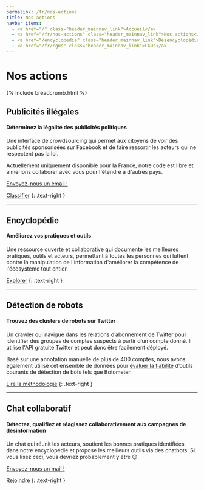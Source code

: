 ```yaml
---
permalink: /fr/nos-actions
title: Nos actions
navbar_items:
  - <a href="/" class="header_mainnav_link">Accueil</a>
  - <a href="/fr/nos-actions" class="header_mainnav_link">Nos actions</a>
  - <a href="/encyclopedia" class="header_mainnav_link">Désencyclopédie</a>
  - <a href="/fr/cgus" class="header_mainnav_link">CGUs</a>
---
```


# Nos actions

{% include breadcrumb.html %}

## Publicités illégales

#### Déterminez la légalité des publicités politiques

Une interface de crowdsourcing qui permet aux citoyens de voir des publicités sponsorisées sur Facebook et de faire ressortir les acteurs qui ne respectent pas la loi.

Actuellement uniquement disponible pour la France, notre code est libre et aimerions collaborer avec vous pour l'étendre à d'autres pays.

<a href="mailto:matti.schneider@diplomatie.gouv.fr?subject=AdsLegality">Envoyez-nous un email !</a>

<a href="/political-ads" class="button button-secondary">Classifier</a>
{: .text-right }

- - -

## Encyclopédie

#### Améliorez vos pratiques et outils

Une ressource ouverte et collaborative qui documente les meilleures pratiques, outils et acteurs, permettant à toutes les personnes qui luttent contre la manipulation de l'information d'améliorer la compétence de l'écosystème tout entier.

<a href="/encyclopedia" class="button button-secondary">Explorer</a>
{: .text-right }

- - -

## Détection de robots

#### Trouvez des clusters de robots sur Twitter 

Un crawler qui navigue dans les relations d’abonnement de Twitter pour identifier des groupes de comptes suspects à partir d’un compte donné. Il utilise l'API gratuite Twitter et peut donc être facilement déployé. 

Basé sur une annotation manuelle de plus de 400&nbsp;comptes, nous avons également utilisé cet ensemble de données pour <a href="/encyclopedia/qualification/tools#reliability-assessment">évaluer la fiabilité</a> d’outils courants de détection de bots tels que Botometer.

<a href="/twitter-bot-clusters" class="button button-secondary">Lire la méthodologie</a>
{: .text-right }

- - -

## Chat collaboratif

#### Détectez, qualifiez et réagissez collaborativement aux campagnes de désinformation

Un chat qui réunit les acteurs, soutient les bonnes pratiques identifiées dans notre encyclopédie et propose les meilleurs outils via des chatbots. Si vous lisez ceci, vous devriez probablement y être 😉 

<a href="mailto:matti.schneider@diplomatie.gouv.fr?subject=CollaborationChat">Envoyez-nous un mail !</a>

<a href="/collaborate" class="button button-secondary">Rejoindre</a>
{: .text-right }

